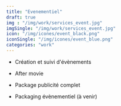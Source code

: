 ```yaml
---
title: "Evenementiel"
draft: true
img : "/img/work/services_event.jpg"
imgSingle: "/img/work/services_event.jpg"
icon: "/img/icones/event_black.png"
iconSingle: "/img/icones/event_blue.png"
categories: "work"
---
```


- Création et suivi d'évènements

- After movie

- Package publicité complet

- Packaging évènementiel (à venir)